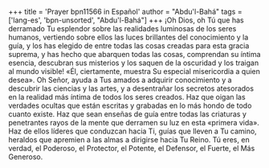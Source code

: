 +++
title = 'Prayer bpn11566 in Español'
author = "Abdu'l-Bahá"
tags = ['lang-es', 'bpn-unsorted', "Abdu'l-Bahá"]
+++
¡Oh Dios, oh Tú que has derramado Tu esplendor sobre las realidades luminosas de los seres humanos, vertiendo sobre ellos las luces brillantes del conocimiento y la guía, y los has elegido de entre todas las cosas creadas para esta gracia suprema, y has hecho que abarquen todas las cosas, comprendan su íntima esencia, descubran sus misterios y los saquen de la oscuridad y los traigan al mundo visible! «Él, ciertamente, muestra Su especial misericordia a quien desea». 
Oh Señor, ayuda a Tus amados a adquirir conocimiento y a descubrir las ciencias y las artes, y a desentrañar los secretos atesorados en la realidad más íntima de todos los seres creados. Haz que oigan las verdades ocultas que están escritas y grabadas en lo más hondo de todo cuanto existe. Haz que sean enseñas de guía entre todas las criaturas y penetrantes rayos de la mente que derramen su luz en esta «primera vida».  Haz de ellos líderes que conduzcan hacia Ti, guías que lleven a Tu camino, heraldos que apremien a las almas a dirigirse hacia Tu Reino. 
Tú eres, en verdad, el Poderoso, el Protector, el Potente, el Defensor, el Fuerte, el Más Generoso.
